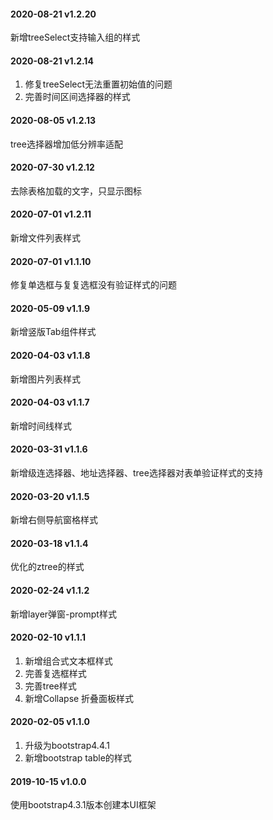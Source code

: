 #### 2020-08-21 v1.2.20
新增treeSelect支持输入组的样式
#### 2020-08-21 v1.2.14
1. 修复treeSelect无法重置初始值的问题
2. 完善时间区间选择器的样式
#### 2020-08-05 v1.2.13
tree选择器增加低分辨率适配
#### 2020-07-30 v1.2.12
去除表格加载的文字，只显示图标
#### 2020-07-01 v1.2.11
新增文件列表样式
#### 2020-07-01 v1.1.10
修复单选框与复复选框没有验证样式的问题
#### 2020-05-09 v1.1.9
新增竖版Tab组件样式
#### 2020-04-03 v1.1.8
新增图片列表样式
#### 2020-04-03 v1.1.7
新增时间线样式
#### 2020-03-31 v1.1.6
新增级连选择器、地址选择器、tree选择器对表单验证样式的支持
#### 2020-03-20 v1.1.5
新增右侧导航窗格样式
#### 2020-03-18 v1.1.4
优化的ztree的样式
#### 2020-02-24 v1.1.2
新增layer弹窗-prompt样式
#### 2020-02-10 v1.1.1
1. 新增组合式文本框样式
2. 完善复选框样式
3. 完善tree样式
4. 新增Collapse 折叠面板样式
#### 2020-02-05 v1.1.0
1. 升级为bootstrap4.4.1
2. 新增bootstrap table的样式
#### 2019-10-15 v1.0.0
使用bootstrap4.3.1版本创建本UI框架
